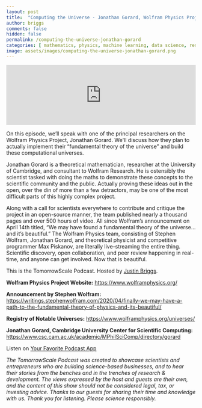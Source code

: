 ```yaml
---
layout: post
title:  "Computing the Universe - Jonathan Gorard, Wolfram Physics Project"
author: briggs
comments: false
hidden: false
permalink: /computing-the-universe-jonathan-gorard
categories: [ mathematics, physics, machine learning, data science, research ]
image: assets/images/computing-the-universe-jonathan-gorard.png
---
```


<iframe src="https://anchor.fm/tomorrowscale/embed/episodes/Computing-the-Universe---Jonathan-Gorard--Wolfram-Physics-edcssn" height="160px" width="100%" frameborder="0" scrolling="no"></iframe>

On this episode, we’ll speak with one of the principal researchers on the Wolfram Physics Project, Jonathan Gorard. We'll discuss how they plan to actually implement their “fundamental theory of the universe” and build these computational universes.

Jonathan Gorard is a theoretical mathematician, researcher at the University of Cambridge, and consultant to Wolfram Research. He is ostensibly the scientist tasked with doing the maths to demonstrate these concepts to the scientific community and the public. Actually proving these ideas out in the open, over the din of more than a few detractors, may be one of the most difficult parts of this highly complex project.

Along with a call for scientists everywhere to contribute and critique the project in an open-source manner, the team published nearly a thousand pages and over 500 hours of video. All since Wolfram’s announcement on April 14th titled, “We may have found a fundamental theory of the universe… and it’s beautiful.” The Wolfram Physics team, consisting of Stephen Wolfram, Jonathan Gorard, and theoretical physicist and competitive programmer Max Piskanov, are literally live-streaming the entire thing. Scientific discovery, open collaboration, and peer review happening in real-time, and anyone can get involved. Now that is beautiful. 

This is the TomorrowScale Podcast. Hosted by [Justin Briggs](https://www.linkedin.com/in/briggsly).

**Wolfram Physics Project Website:** https://www.wolframphysics.org/

**Announcement by Stephen Wolfram:** https://writings.stephenwolfram.com/2020/04/finally-we-may-have-a-path-to-the-fundamental-theory-of-physics-and-its-beautiful/

**Registry of Notable Universes:** https://www.wolframphysics.org/universes/

**Jonathan Gorard, Cambridge University Center for Scientific Computing:** https://www.csc.cam.ac.uk/academic/MPhilSciComp/directory/gorard

Listen on [Your Favorite Podcast App](https://anchor.fm/tomorrowscale/)

*The TomorrowScale Podcast was created to showcase scientists and entrepreneurs who are building science-based businesses, and to hear their stories from the benches and in the trenches of research & development. The views expressed by the host and guests are their own, and the content of this show should not be considered legal, tax, or investing advice. Thanks to our guests for sharing their time and knowledge with us. Thank you for listening. Please science responsibly.*